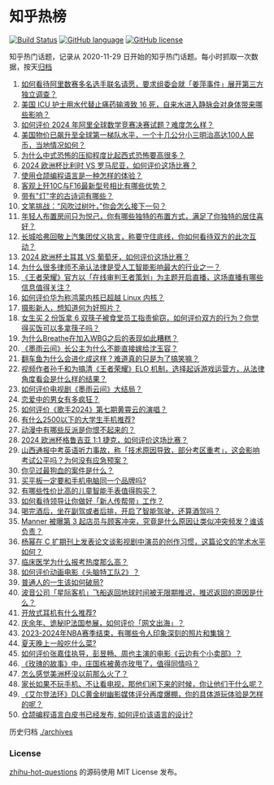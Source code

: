 # 知乎热榜
[![Build Status](https://github.com/ToWeLong/zhihu-hot-questions/workflows/CI/badge.svg)](https://github.com/ToWeLong/zhihu-hot-questions/actions)
[![GitHub language](https://img.shields.io/badge/language-golang-orange.svg)](https://golang.org/)
[![GitHub license](https://img.shields.io/github/license/ToWeLong/zhihu-hot-questions)](https://github.com/ToWeLong/zhihu-hot-questions/blob/main/LICENSE)

知乎热门话题，记录从 2020-11-29 日开始的知乎热门话题。每小时抓取一次数据，按天[归档](./archives)

<!-- BEGIN -->

1. [如何看待阿里数赛多名选手联名请愿，要求组委会就「姜萍事件」展开第三方独立调查？](https://www.zhihu.com/question/659628342)
1. [美国 ICU 护士用水代替止痛药输液致 16 死，自来水进入静脉会对身体带来哪些影响？](https://www.zhihu.com/question/659594809)
1. [如何评价 2024 年阿里全球数学竞赛决赛试题？难度怎么样？](https://www.zhihu.com/question/659607083)
1. [美国物价已飙升至全球第一梯队水平，一个十几公分小三明治高达100人民币，当地情况如何？](https://www.zhihu.com/question/659552465)
1. [为什么中式恐怖的压抑程度比起西式恐怖要高很多？](https://www.zhihu.com/question/586625187)
1. [2024 欧洲杯比利时 VS 罗马尼亚，如何评价这场比赛？](https://www.zhihu.com/question/659503324)
1. [使用仓颉编程语言是一种怎样的体验？](https://www.zhihu.com/question/659511308)
1. [客观上歼10C与F16最新型号相比有哪些优势？](https://www.zhihu.com/question/659442397)
1. [带有"灯"字的古诗词有哪些？](https://www.zhihu.com/question/658918168)
1. [文笔挑战：“风吹过树叶，”你会怎么接下一句？](https://www.zhihu.com/question/659252350)
1. [年轻人布置房间只为悦己，你有哪些独特的布置方式，满足了你独特的居住喜好？](https://www.zhihu.com/question/658747746)
1. [长城哈弗回敬上汽集团仗义执言，称要守住底线，你如何看待双方的此次互动？](https://www.zhihu.com/question/659535681)
1. [2024 欧洲杯土耳其 VS 葡萄牙，如何评价这场比赛？](https://www.zhihu.com/question/659502618)
1. [为什么很多律师不承认法律是受人工智能影响最大的行业之一？](https://www.zhihu.com/question/659369541)
1. [《王者荣耀》官方以「在线审判王者策划」为主题开启直播，这场直播有哪些信息值得关注？](https://www.zhihu.com/question/659618439)
1. [如何评价华为称鸿蒙内核已超越 Linux 内核？](https://www.zhihu.com/question/659531635)
1. [摄影新人，想知道何为好照片？](https://www.zhihu.com/question/658994133)
1. [女生买 2 份饭拿 6 双筷子被食堂员工指责偷窃，如何评价双方的行为？你觉得买饭可以多拿筷子吗？](https://www.zhihu.com/question/659504028)
1. [为什么Breathe在加入WBG之后的表现如此糟糕？](https://www.zhihu.com/question/659542831)
1. [《墨雨云间》长公主为什么不能直接嫁给沈玉容？](https://www.zhihu.com/question/658580238)
1. [翻车鱼为什么会进化成这样？难道真的只是为了搞笑嘛？](https://www.zhihu.com/question/37880640)
1. [视频作者孙千和为搞清《王者荣耀》ELO 机制，选择起诉游戏运营方，从法律角度看会是什么样的结果？](https://www.zhihu.com/question/659526519)
1. [如何评价电视剧《墨雨云间》大结局？](https://www.zhihu.com/question/659424923)
1. [恋爱中的男女有多疯狂？](https://www.zhihu.com/question/658629809)
1. [如何评价《歌手2024》第七期黄霄云的演唱？](https://www.zhihu.com/question/659539770)
1. [有什么2500以下的大学生手机推荐?](https://www.zhihu.com/question/659324719)
1. [动漫中有哪些反派是你恨不起来的？](https://www.zhihu.com/question/659345723)
1. [2024 欧洲杯格鲁吉亚 1:1 捷克，如何评价这场比赛？](https://www.zhihu.com/question/659502614)
1. [山西通报中考英语听力事故，称「技术原因导致，部分考区重考」，这会影响考试公平吗？为何没有应急预案？](https://www.zhihu.com/question/659597798)
1. [你见过最狗血的案件是什么？](https://www.zhihu.com/question/658017355)
1. [买平板一定要和手机电脑同一个品牌吗?](https://www.zhihu.com/question/659258644)
1. [有哪些性价比高的儿童智能手表值得购买？](https://www.zhihu.com/question/655262975)
1. [如何看待领导让你做好「新人传帮带」工作？](https://www.zhihu.com/question/659323913)
1. [喝完酒后，坐在副驾或者后排，开启了智能驾驶，还算酒驾吗？](https://www.zhihu.com/question/659490057)
1. [Manner 被曝第 3 起店员与顾客冲突，究竟是什么原因让类似冲突频发？谁该负责？](https://www.zhihu.com/question/659534275)
1. [杨幂在 C 扩期刊上发表论文谈影视剧中演员的创作习惯，这篇论文的学术水平如何？](https://www.zhihu.com/question/659541131)
1. [临床医学为什么报考热度那么高？](https://www.zhihu.com/question/656744150)
1. [如何评价动画电影《头脑特工队2》？](https://www.zhihu.com/question/659488493)
1. [普通人的一生该如何破局?](https://www.zhihu.com/question/654219633)
1. [波音公司「星际客机」飞船返回地球时间被无限期推迟，推迟返回的原因是什么？](https://www.zhihu.com/question/659592518)
1. [开放式耳机有什么推荐?](https://www.zhihu.com/question/654281646)
1. [庆余年、诡秘IP法国参展，如何评价「网文出海」？](https://www.zhihu.com/question/659579083)
1. [2023-2024年NBA赛季结束，有哪些令人印象深刻的照片和集锦？](https://www.zhihu.com/question/659328508)
1. [夏天晚上一般吃什么菜?](https://www.zhihu.com/question/659303102)
1. [如何评价张嘉佳执导，彭昱畅、周也主演的电影《云边有个小卖部》？](https://www.zhihu.com/question/659494305)
1. [《玫瑰的故事》中，庄国栋被黄亦玫甩了，值得同情吗？](https://www.zhihu.com/question/658661130)
1. [怎么感觉美洲杯没以前那么火了？](https://www.zhihu.com/question/659447194)
1. [家长如果不玩手机、不让看电视，那他们闲下来的时候，你让他们干什么呢？](https://www.zhihu.com/question/659315298)
1. [《艾尔登法环》DLC黄金树幽影媒体评分再度爆棚，你的具体游玩体验是怎样的呢？](https://www.zhihu.com/question/659503755)
1. [仓颉编程语言白皮书已经发布, 如何评价该语言的设计?](https://www.zhihu.com/question/659506359)

<!-- END -->

历史归档 [./archives](./archives)


### License
[zhihu-hot-questions](https://github.com/towelong/zhihu-hot-questions) 的源码使用 MIT License 发布。